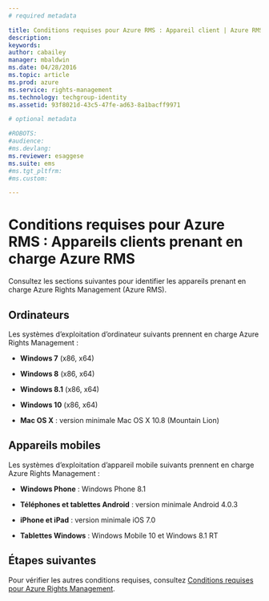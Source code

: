 ```yaml
---
# required metadata

title: Conditions requises pour Azure RMS : Appareil client | Azure RMS
description:
keywords:
author: cabailey
manager: mbaldwin
ms.date: 04/28/2016
ms.topic: article
ms.prod: azure
ms.service: rights-management
ms.technology: techgroup-identity
ms.assetid: 93f8021d-43c5-47fe-ad63-8a1bacff9971

# optional metadata

#ROBOTS:
#audience:
#ms.devlang:
ms.reviewer: esaggese
ms.suite: ems
#ms.tgt_pltfrm:
#ms.custom:

---
```



# Conditions requises pour Azure RMS : Appareils clients prenant en charge Azure RMS
Consultez les sections suivantes pour identifier les appareils prenant en charge Azure Rights Management (Azure RMS).

## Ordinateurs
Les systèmes d’exploitation d’ordinateur suivants prennent en charge Azure Rights Management :

-   **Windows 7** (x86, x64)

-   **Windows 8** (x86, x64)

-   **Windows 8.1** (x86, x64)

-   **Windows 10** (x86, x64)

-   **Mac OS X** : version minimale Mac OS X 10.8 (Mountain Lion)

## Appareils mobiles
Les systèmes d’exploitation d’appareil mobile suivants prennent en charge Azure Rights Management :

-   **Windows Phone** : Windows Phone 8.1

-   **Téléphones et tablettes Android** : version minimale Android 4.0.3

-   **iPhone et iPad** : version minimale iOS 7.0

-   **Tablettes Windows** : Windows Mobile 10 et Windows 8.1 RT


## Étapes suivantes
Pour vérifier les autres conditions requises, consultez [Conditions requises pour Azure Rights Management](requirements-azure-rms.md).



<!--HONumber=Apr16_HO4-->


